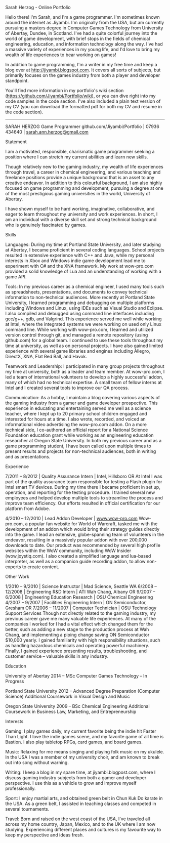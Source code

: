 ﻿Sarah Herzog - Online Portfolio


Hello there! I'm Sarah, and I'm a game programmer. I'm sometimes known around the internet as Jiyambi. I'm originally from the USA, but am currently pursuing a masters degree in Computer Games Technology from University of Abertay, Dundee, in Scotland. I've had a quite colorful journey into the world of game development, with brief stops in the fields of chemical engineering, education, and information technology along the way. I've had a massive variety of experiences in my young life, and I'd love to bring my wealth of life experiences to bear working on games!

In addition to game programming, I'm a writer in my free time and keep a blog over at http://jiyambi.blogspot.com. It covers all sorts of subjects, but primarily focuses on the games industry from both a player and developer standpoint.

You'll find more information in my portfolio's wiki section (https://github.com/Jiyambi/Portfolio/wiki), or you can dive right into my code samples in the code section. I've also included a plain text version of my CV (you can download the formatted pdf for both my CV and resume in the code section).

--------------------------------------------------------------------------------------
SARAH HERZOG
Game Programmer
github.com/Jiyambi/Portfolio | 07936 434640 | sarah.ann.herzog@gmail.com

Statement

I am a motivated, responsible, charismatic game programmer seeking a position where I can stretch my current abilities and learn new skills.

Though relatively new to the gaming industry, my wealth of life experiences through travel, a career in chemical engineering, and various teaching and freelance positions provide a unique background that is an asset to any creative endeavor. In addition to this colourful background, I am also highly focused on game programming and development, pursuing a degree at one of the most prestigious gaming universities in the world, University of Abertay.

I have shown myself to be hard working, imaginative, collaborative, and eager to learn throughout my university and work experiences. In short, I am an individual with a diverse skill set and strong technical background who is genuinely fascinated by games.

Skills 

Languages: During my time at Portland State University, and later studying at Abertay, I became proficient in several coding languages. School projects resulted in extensive experience with C++ and Java, while my personal interests in Xbox and Windows indie game development lead me to experiment with C# and the XNA framework. My work at wow-pro.com provided a solid knowledge of Lua and an understanding of working with a game API.

Tools: In my previous career as a chemical engineer, I used many tools such as spreadsheets, presentations, and documents to convey technical information to non-technical audiences. More recently at Portland State University, I learned programming and debugging on multiple platforms including Windows and Linux, using IDEs such as Visual Studio and Eclipse. I also compiled and debugged using command line interfaces including gcc/g++, gdb, and Valgrind. This experience served me well while working at Intel, where the integrated systems we were working on used only Linux command line. While working with wow-pro.com, I learned and utilized version control through git, and managed a remote repository (using github.com) for a global team. I continued to use these tools throughout my time at university, as well as on personal projects. I have also gained limited experience with several game libraries and engines including Allegro, DirectX, XNA, Flat Red Ball, and Havok.

Teamwork and Leadership: I participated in many group projects throughout my time at university, both as a leader and team member. At wow-pro.com, I led a team of international volunteers to develop a highly successful addon, many of which had no technical expertise. A small team of fellow interns at Intel and I created several tools to improve our QA process.

Communication: As a hobby, I maintain a blog covering various aspects of the gaming industry from a gamer and game developer prospective. This experience in educating and entertaining served me well as a science teacher, where I kept up to 20 primary school children engaged and interested for hours at a time. I also wrote, recorded, and voiced an informational video advertising the wow-pro.com addon. On a more technical side, I co-authored an official report for a National Science Foundation education grant while working as an engineering education researcher at Oregon State University. In both my previous career and as a game programming student, I have been called upon multiple times to present results and projects for non-technical audiences, both in writing and as presentations.

Experience 

7/2011 – 8/2012 | Quality Assurance Intern | Intel, Hillsboro OR
At Intel I was part of the quality assurance team responsible for testing a Flash plugin for Intel smart TV devices. During my time there I became proficient in set up, operation, and reporting for the testing procedure. I trained several new employees and helped develop multiple tools to streamline the process and improve team efficiency. Our efforts resulted in official certification for our platform from Adobe.

4/2010 – 12/2010 | Lead Addon Developer | www.wow-pro.com
Wow-pro.com, a popular fan website for World of Warcraft, tasked me with the development of an addon which would bring their strategy guides directly into the game. I lead an extensive, globe-spanning team of volunteers in the endeavor, resulting in a massively popular addon with over 200,000 downloads to date. Our product was recommended by several high profile websites within the WoW community, including WoW Insider (wow.joystiq.com). I also created a simplified language and lua-based interpreter, as well as a companion guide recording addon, to allow non-experts to create content.

Other Work 

1/2010 – 9/2010 | Science Instructor | Mad Science, Seattle WA
6/2008 – 12/2008 | Engineering R&D Intern | ATI Wah Chang, Albany OR
9/2007 – 6/2008 | Engineering Education Research | OSU Chemical Engineering
4/2007 – 9/2007 | Facilities Engineering Intern | ON Semiconductor, Gresham OR
7/2006 – 11/2007 | Computer Technician | OSU Technology Support Services
Though not directly related to the gaming industry, my previous career gave me many valuable life experiences. At many of the companies I worked for I had a vital effect which changed them for the better, such as adding a new stage to the production process at Wah Chang, and implementing a piping change saving ON Semiconductor $10,000 yearly. I gained familiarity with high responsibility situations, such as handling hazardous chemicals and operating powerful machinery. Finally, I gained experience presenting results, troubleshooting, and customer service – valuable skills in any industry. 

Education 

University of Abertay 2014 – MSc Computer Games Technology – In Progress 

Portland State University 2012 – Advanced Degree Preparation (Computer Science)
Additional Coursework in Visual Design and Music

Oregon State University 2009 – BSc Chemical Engineering
Additional Coursework in Business Law, Marketing, and Entrepreneurship

Interests 

Gaming: I play games daily, my current favorite being the indie hit Faster Than Light. I love the indie games scene, and my favorite game of all time is Bastion. I also play tabletop RPGs, card games, and board games.

Music: Relaxing for me means singing and playing folk music on my ukulele. In the USA I was a member of my university choir, and am known to break out into song without warning.

Writing: I keep a blog in my spare time, at jiyambi.blogpost.com, where I discuss gaming industry subjects from both a gamer and developer perspective. I use this as a vehicle to grow and improve myself professionally.

Sport: I enjoy martial arts, and obtained green belt in Chun Kuk Do karate in the USA. As a green belt, I assisted in teaching classes and competed in several tournaments.

Travel: Born and raised on the west coast of the USA, I've traveled all across my home country, Japan, Mexico, and to the UK where I am now studying. Experiencing different places and cultures is my favourite way to keep my perspective and ideas fresh.
